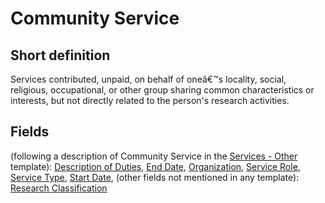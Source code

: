 # Community Service
## Short definition
Services contributed, unpaid, on behalf of oneâ€™s locality, social, religious, occupational, or other group sharing common characteristics or interests, but not directly related to the person's research activities.
## Fields
(following a description of Community Service in the [Services - Other](../Templates/Services%20-%20Other.md) template):
[Description of Duties](../Object-Fields/Community%20Service/Description%20of%20Duties.md),
[End Date](../Object-Fields/Community%20Service/End%20Date.md),
[Organization](../Object-Fields/Community%20Service/Organization.md),
[Service Role](../Object-Fields/Community%20Service/Service%20Role.md),
[Service Type](../Object-Fields/Community%20Service/Service%20Type.md),
[Start Date](../Object-Fields/Community%20Service/Start%20Date.md),
(other fields not mentioned in any template):
[Research Classification](../Object-Fields/Community%20Service/Research%20Classification.md)
